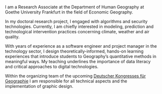 I am a Research Associate at the Department of Human Geography at Goethe University Frankfurt in the field of Economic Geography.

In my doctoral research project, I engaged with algorithms and security technologies.
Currently, I am chiefly interested in modeling, prediction and technological intervention practices concerning climate, weather and air quality.

With years of experience as a software engineer and project manager in the technology sector, I design theoretically-informed, hands-on learning experiences that introduce students to Geography’s quantitative methods in meaningful ways. My teaching underlines the importance of data literacy and critical approaches to digital technologies.

Within the organizing team of the upcoming [Deutscher Kongresses für Geographie](https://dkg2023.de) I am responsible for all technical aspects and the implementation of graphic design.

